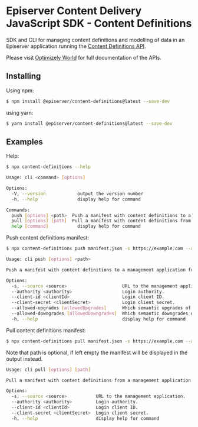 # Episerver Content Delivery JavaScript SDK - Content Definitions

SDK and CLI for managing content definitions and modelling of data in an Episerver application running the [Content Definitions API](https://world.optimizely.com/documentation/developer-guides/content-definitions-api/).

Please visit [Optimizely World](https://world.optimizely.com/) for full documentation of the APIs. 

## Installing

Using npm:

```bash
$ npm install @episerver/content-definitions@latest --save-dev
````

using yarn:

```bash
$ yarn install @episerver/content-definitions@latest --save-dev
````

## Examples

Help:

```bash
$ npx content-definitions --help
```

```bash
Usage: cli <command> [options]

Options:
  -V, --version            output the version number
  -h, --help               display help for command

Commands:
  push [options] <path>  Push a manifest with content definitions to a management application from the specified path.
  pull [options] [path]  Pull a manifest with content definitions from a management application to the specified path.
  help [command]           display help for command
```

Push content definitions manifest:

```bash
$ npx content-definitions push manifest.json -s https://example.com --allowed-upgrades major --authority https://example.com --client-id xxx --client-secret xxx
```

```bash
Usage: cli push [options] <path>

Push a manifest with content definitions to a management application from the specified path.

Options:
  -s, --source <source>                     URL to the management application.
  --authority <authority>                   Login authority.
  --client-id <clientId>                    Login client ID.
  --client-secret <clientSecret>            Login client secret.
  --allowed-upgrades [allowedUpgrades]      Which semantic upgrades of definitions should be allowed. Allowed values are "none", "patch", "minor", and "major".  
  --allowed-downgrades [allowedDowngrades]  Which semantic downgrades of definitions should be allowed. Allowed values are "none", "patch", "minor", and "major".
  -h, --help                                display help for command
```
Pull content definitions manifest:

```bash
$ npx content-definitions pull manifest.json -s https://example.com --authority https://example.com --client-id xxx --client-secret xxx
```

Note that path is optional, if left empty the manifest will be displayed in the output instead. 

```bash
Usage: cli pull [options] [path]

Pull a manifest with content definitions from a management application to the specified path.

Options:
  -s, --source <source>           URL to the management application.
  --authority <authority>         Login authority.
  --client-id <clientId>          Login client ID.
  --client-secret <clientSecret>  Login client secret.
  -h, --help                      display help for command
```
